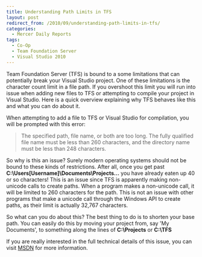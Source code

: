 ```yaml
---
title: Understanding Path Limits in TFS
layout: post
redirect_from: /2010/09/understanding-path-limits-in-tfs/
categories:
  - Mercer Daily Reports
tags:
  - Co-Op
  - Team Foundation Server
  - Visual Studio 2010
---
```


Team Foundation Server (TFS) is bound to a some limitations that can potentially
break your Visual Studio project. One of these limitations is the character
count limit in a file path. If you overshoot this limit you will run into issue
when adding new files to TFS or attempting to compile your project in Visual
Studio. Here is a quick overview explaining why TFS behaves like this and what
you can do about it.

When attempting to add a file to TFS or Visual Studio for compilation, you will
be prompted with this error:

> The specified path, file name, or both are too long. The fully qualified file
> name must be less than 260 characters, and the directory name must be less
> than 248 characters.

So why is this an issue? Surely modern operating systems should not be bound to
these kinds of restrictions. After all, once you get past
**C:\Users\[Username]\Documents\Projects\...** you have already eaten up 40 or
so characters! This is an issue since TFS is apparently making non-unicode calls
to create paths. When a program makes a non-unicode call, it will be limited to
260 characters for the path. This is not an issue with other programs that make
a unicode call through the Windows API to create paths, as their limit is
actually 32,767 characters.

So what can you do about this? The best thing to do is to shorten your base
path. You can easily do this by moving your project from, say 'My Documents',
to something along the lines of **C:\Projects** or **C:\TFS**

If you are really interested in the full technical details of this issue, you
can visit [MSDN](https://msdn.microsoft.com/en-us/library/aa365247.aspx) for more
information.
